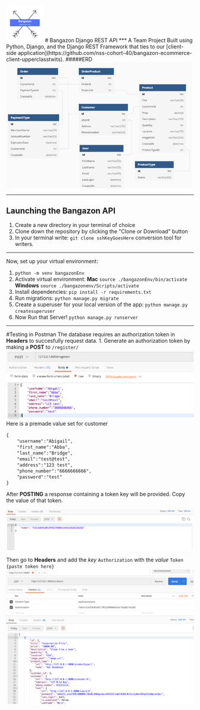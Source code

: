 <img src="./images/Bangazon.png" width="100" height="100">
# Bangazon Django REST API
***
A Team Project Built using Python, Django, and the Django REST Framework that ties to our [client-side application](https://github.com/nss-cohort-40/bangazon-ecommerce-client-upperclasstwits).
#####ERD
<img src="./images/ERD.png" width="500" height="auto">

---

## Launching the Bangazon API

1. Create a new directory in your terminal of choice
1. Clone down the repository by clicking the "Clone or Download" button
1. In your terminal write: `git clone sshKeyGoesHere`
   conversion tool for writers.

---

Now, set up your virtual environment:

1. `python -m venv bangazonEnv`
1. Activate virtual environment:
   **Mac**
   `source ./bangazonEnv/bin/activate`
   **Windows**
   `source ./bangazonenv/Scripts/activate`
1. Install dependencies:
   `pip install -r requirements.txt`
1. Run migrations:
   `python manage.py migrate`
1. Create a superuser for your local version of the app:
   `python manage.py createsuperuser`
1. Now Run that Server!
   `python manage.py runserver`

---

#Testing in Postman
The database requires an authorization token in **Headers** to succesfully request data. 1. Generate an authorization token by making a **POST** to `/register/`
<img src="./images/Postman_Register.png" width="auto" height="auto">
Here is a premade value set for customer

```
{
	"username":"Abigail",
	"first_name":"Abba",
	"last_name":"Bridge",
	"email":"test@test",
	"address":"123 test",
	"phone_number":"6666666666",
	"password":"test"
}
```

After **POSTING** a response containing a token key will be provided. Copy the value of that token.

<img src="./images/Token.png" width="auto" height="auto">

Then go to **Headers** and add the _key_ `Authorization` with the _value_ `Token {paste token here}`
<img src="./images/Auth_TOken.png" width="auto" height="auto">
